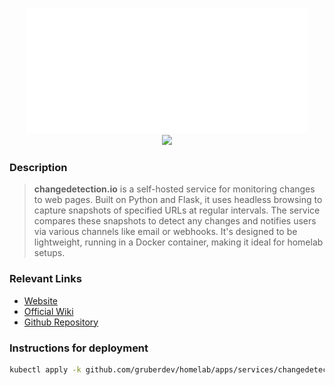 <p align="center">
  <img width="450" height="200" src="https://raw.githubusercontent.com/gruberdev/homelab/main/docs/assets/logos/onchange.svg" />
  <br />
  <img src="https://img.shields.io/docker/v/dgtlmoon/changedetection.io?label=Latest%20Semver&color=blue&logo=docker&sort=semver&style=for-the-badge" />
</p>

### Description

> **changedetection.io** is a self-hosted service for monitoring changes to web pages. Built on Python and Flask, it uses headless browsing to capture snapshots of specified URLs at regular intervals. The service compares these snapshots to detect any changes and notifies users via various channels like email or webhooks. It's designed to be lightweight, running in a Docker container, making it ideal for homelab setups.

### Relevant Links

- [Website][website-uri]
- [Official Wiki][docs-uri]
- [Github Repository][repo-uri]

### Instructions for deployment

```bash
kubectl apply -k github.com/gruberdev/homelab/apps/services/changedetection
```

[website-uri]: https://changedetection.io/
[docs-uri]: https://github.com/dgtlmoon/changedetection.io/wiki
[repo-uri]: https://github.com/dgtlmoon/changedetection.io
